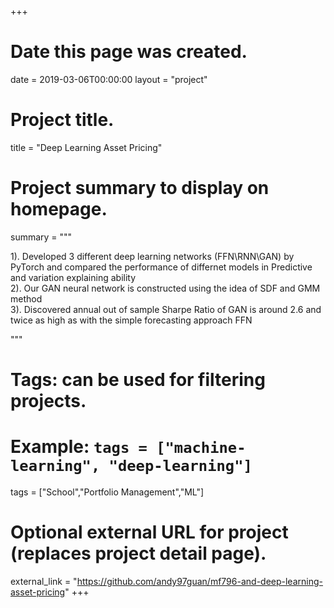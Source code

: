 +++
# Date this page was created.
date = 2019-03-06T00:00:00
layout = "project"

# Project title.
title = "Deep Learning Asset Pricing"

# Project summary to display on homepage.
summary = """
 
 1). Developed 3 different deep learning networks (FFN\RNN\GAN) by PyTorch and compared the performance of differnet models in Predictive and variation explaining ability<br>
 2). Our GAN neural network is constructed using the idea of SDF and GMM method<br>
 3). Discovered annual out of sample Sharpe Ratio of GAN is around 2.6 and twice as high as with the simple forecasting approach FFN
 
 """

# Tags: can be used for filtering projects.
# Example: `tags = ["machine-learning", "deep-learning"]`
tags = ["School","Portfolio Management","ML"]

# Optional external URL for project (replaces project detail page).
external_link = "https://github.com/andy97guan/mf796-and-deep-learning-asset-pricing"
+++
